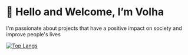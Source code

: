 <h1> 👋 Hello and Welcome, I’m Volha </h1>
I'm passionate about projects that have a positive impact on society and improve people's lives

          
[![Top Langs](https://github-readme-stats.vercel.app/api/top-langs/?username=averoli&layout=donut-vertical)](https://github.com/averoli/github-readme-stats)



